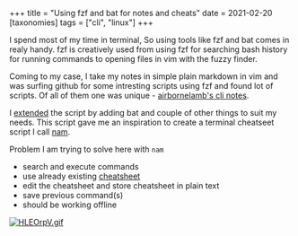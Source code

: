 +++
title = "Using fzf and bat for notes and cheats"
date = 2021-02-20
[taxonomies]
tags = ["cli", "linux"]
+++

I spend most of my time in terminal, So using tools like fzf and bat comes in realy handy. fzf is  creatively used from using fzf for searching bash history for running commands to opening files in vim with the fuzzy finder.

<!-- more -->

Coming to my case, I take my notes in simple plain markdown in vim and was surfing github for some intresting scripts using fzf and found lot of scripts. Of all of them one was unique - [airbornelamb's cli notes](https://github.com/airbornelamb/cli-notes). 

I [extended](https://gist.github.com/neelabalan/4a030c198cc54891f8d4162f00905702)  the script by adding bat and couple of other things to suit my needs. This script gave me an inspiration to create a terminal cheatseet script I call [nam](https://github.com/neelabalan/nam). 

Problem I am trying to solve here with `nam`
- search and execute commands
- use already existing [cheatsheet](https://github.com/cheat/cheatsheets)
- edit the cheatsheet and store cheatsheet in plain text
- save previous command(s)
- should be working offline

[![HLEOrpV.gif](https://i.postimg.cc/c4v6dYwG/HLEOrpV.gif)](https://postimg.cc/D8K7gSxx)



